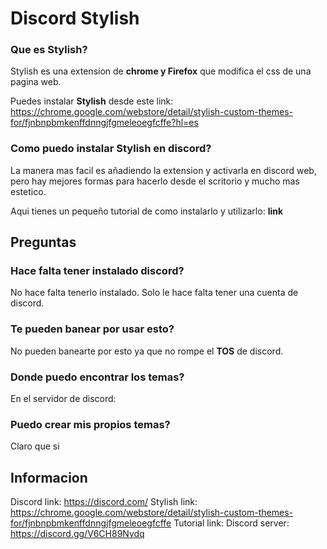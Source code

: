 <h1>Discord Stylish</h1>	

### Que es Stylish?
Stylish es una extension de __chrome y Firefox__ que modifica el css de una pagina web.

Puedes instalar **Stylish** desde este link: https://chrome.google.com/webstore/detail/stylish-custom-themes-for/fjnbnpbmkenffdnngjfgmeleoegfcffe?hl=es

### Como puedo instalar Stylish en discord?
La manera mas facil es añadiendo la extension y activarla en discord web, pero hay mejores formas para hacerlo desde el scritorio y mucho mas estetico.

Aqui tienes un pequeño tutorial de como instalarlo y utilizarlo: **link**


<h2>Preguntas</h2>

### Hace falta tener instalado discord?
No hace falta tenerlo instalado. Solo le hace falta tener una cuenta de discord.

### Te pueden banear por usar esto?
No pueden banearte por esto ya que no rompe el **TOS** de discord.

### Donde puedo encontrar los temas?
En el servidor de discord: 

### Puedo crear mis propios temas?
Claro que si

<h2>Informacion</h2>

Discord link: https://discord.com/
Stylish link: https://chrome.google.com/webstore/detail/stylish-custom-themes-for/fjnbnpbmkenffdnngjfgmeleoegfcffe
Tutorial link:
Discord server: https://discord.gg/V6CH89Nvdq

